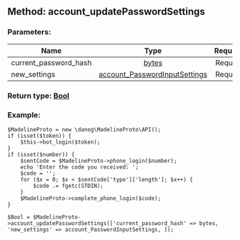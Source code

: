## Method: account\_updatePasswordSettings  

### Parameters:

| Name     |    Type       | Required |
|----------|:-------------:|---------:|
|current\_password\_hash|[bytes](../types/bytes.md) | Required|
|new\_settings|[account\_PasswordInputSettings](../types/account_PasswordInputSettings.md) | Required|


### Return type: [Bool](../types/Bool.md)

### Example:


```
$MadelineProto = new \danog\MadelineProto\API();
if (isset($token)) {
    $this->bot_login($token);
}
if (isset($number)) {
    $sentCode = $MadelineProto->phone_login($number);
    echo 'Enter the code you received: ';
    $code = '';
    for ($x = 0; $x < $sentCode['type']['length']; $x++) {
        $code .= fgetc(STDIN);
    }
    $MadelineProto->complete_phone_login($code);
}

$Bool = $MadelineProto->account_updatePasswordSettings(['current_password_hash' => bytes, 'new_settings' => account_PasswordInputSettings, ]);
```
